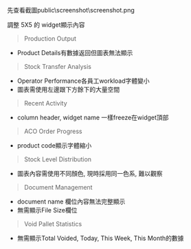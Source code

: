 先查看截圖public\screenshot\screenshot.png

調整 5X5 的 widget顯示內容
> Production Output
- Product Details有數據返回但圖表無法顯示
> Stock Transfer Analysis
- Operator Performance各員工workload字體變小
- 圖表需使用左邊跟下方餘下的大量空間
> Recent Activity
- column header, widget name 一樣freeze在widget頂部
> ACO Order Progress
- product code顯示字體縮小
> Stock Level Distribution
- 圖表內容需使用不同顏色, 現時採用同一色系, 難以觀察
> Document Management
- document name 欄位內容無法完整顯示
- 無需顯示File Size欄位
> Void Pallet Statistics
- 無需顯示Total Voided, Today, This Week, This Month的數據
